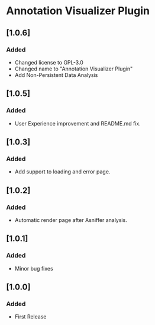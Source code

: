<!-- Keep a Changelog guide -> https://keepachangelog.com -->

# Annotation Visualizer Plugin

## [1.0.6]
### Added
- Changed license to GPL-3.0
- Changed name to "Annotation Visualizer Plugin"
- Add Non-Persistent Data Analysis

## [1.0.5]
### Added
- User Experience improvement and README.md fix.

## [1.0.3]
### Added
- Add support to loading and error page.

## [1.0.2]
### Added
- Automatic render page after Asniffer analysis.

## [1.0.1]
### Added
- Minor bug fixes

## [1.0.0]
### Added
- First Release